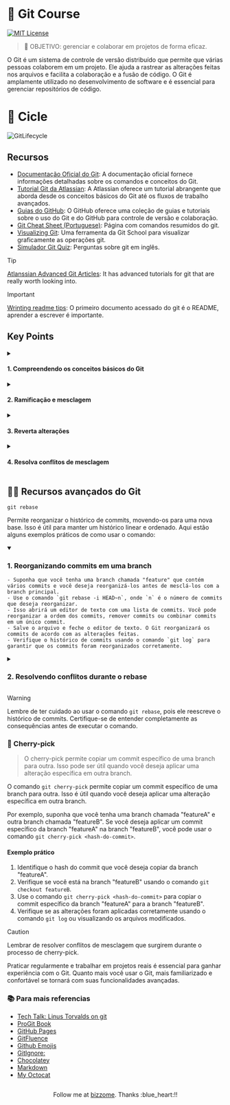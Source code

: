 # :dart: Git Course
[![MIT License](https://img.shields.io/badge/License-MIT-green.svg)](https://choosealicense.com/licenses/mit/)

> :triangular_flag_on_post: OBJETIVO: gerenciar e colaborar em projetos de forma eficaz.

O Git é um sistema de controle de versão distribuído que permite que várias pessoas colaborem em um projeto. Ele ajuda a rastrear as alterações feitas nos arquivos e facilita a colaboração e a fusão de código. O Git é amplamente utilizado no desenvolvimento de software e é essencial para gerenciar repositórios de código.

# :arrows_counterclockwise: Cicle
![GitLifecycle](https://user-images.githubusercontent.com/6115449/72635747-4f54cd00-393c-11ea-8067-a522695226df.png)

## Recursos

- [Documentação Oficial do Git](https://git-scm.com/doc): A documentação oficial fornece informações detalhadas sobre os comandos e conceitos do Git.
- [Tutorial Git da Atlassian](https://www.atlassian.com/git/tutorials): A Atlassian oferece um tutorial abrangente que aborda desde os conceitos básicos do Git até os fluxos de trabalho avançados.
- [Guias do GitHub](https://guides.github.com/): O GitHub oferece uma coleção de guias e tutoriais sobre o uso do Git e do GitHub para controle de versão e colaboração.
- [Git Cheat Sheet (Portuguese)](https://training.github.com/downloads/pt_BR/github-git-cheat-sheet.pdf): Página com comandos resumidos do git.
- [Visualizing Git](https://git-school.github.io/visualizing-git/#free-remote): Uma ferramenta da Git School para visualizar graficamente as operações git.
- [Simulador Git Quiz](https://linkedin-faq.github.io/skill-assessments-quizzes/quiz/git?question=3): Perguntas sobre git em inglês.

> [!TIP]
> [Atlanssian Advanced Git Articles](https://www.atlassian.com/git/tutorials/advanced-overview): It has advanced tutorials for git that are really worth looking into.

>[!IMPORTANT]
> [Wrinting readme tips](https://docs.github.com/en/get-started/writing-on-github): O primeiro documento acessado do git é o README, aprender a escrever é importante.

## Key Points
<details>
<summary>
    
#### 1. Compreendendo os conceitos básicos do Git
</summary>

    - Repositórios: Um repositório Git é onde seus arquivos e histórico de alterações são armazenados.
        Você pode criar um novo repositório ou clonar um existente.
    - Commits: Um commit é uma alteração feita em seus arquivos.
        Cada commit possui uma mensagem descritiva e um identificador único.
    - Branches: Uma branch é uma ramificação do seu código principal.
        Ela permite que você trabalhe em diferentes funcionalidades ou correções de bugs de forma isolada.
    - Merges: O merge é o processo de combinar as alterações de uma branch com outra,
        integrando-as ao código principal.
</details>
<details>
    <summary>
        
#### 2. Ramificação e mesclagem
</summary>
    
    - Criar uma nova branch: Use o comando `git branch nome-da-branch`
        para criar uma nova branch.
    - Alternar entre branches: Use o comando `git checkout nome-da-branch`
        para alternar entre branches.
    - Mesclar alterações de uma branch para outra: Use o comando `git merge nome-da-outra-branch`
        para mesclar as alterações de uma branch para outra.
</details>
<details>
    <summary>
    
#### 3. Reverta alterações
</summary>

    - Desfazer um commit: Use o comando `git revert hash-do-commit`
        para desfazer um commit específico, criando um novo commit que desfaz as alterações.
    - Desfazer uma série de commits: Use o comando `git revert hash-ultimo-commit..hash-primeiro-commit`
        para desfazer uma série de commits, criando novos commits que desfazem as alterações.
</details>
<details>
    <summary>
        
#### 4. Resolva conflitos de mesclagem
</summary>

    - Identifique conflitos: Durante o processo de mesclagem, o Git pode detectar conflitos em arquivos
        que foram modificados em ambas as branches. Esses conflitos precisam ser resolvidos manualmente.
    - Resolva conflitos manualmente: Abra os arquivos com conflitos e edite-os para resolver as diferenças.
        Depois de resolver, adicione os arquivos modificados usando o comando `git add` e faça um commit.
</details>

## :mage_man: Recursos avançados do Git
  ```code
  git rebase
  ```
Permite reorganizar o histórico de commits, movendo-os para uma nova base. Isso é útil para manter um histórico linear e ordenado. Aqui estão alguns exemplos práticos de como usar o comando:
<details open>
    <summary>

### 1. Reorganizando commits em uma branch
</summary>

````
- Suponha que você tenha uma branch chamada "feature" que contém vários commits e você deseja reorganizá-los antes de mesclá-los com a branch principal.
- Use o comando `git rebase -i HEAD~n`, onde `n` é o número de commits que deseja reorganizar.
- Isso abrirá um editor de texto com uma lista de commits. Você pode reorganizar a ordem dos commits, remover commits ou combinar commits em um único commit.
- Salve o arquivo e feche o editor de texto. O Git reorganizará os commits de acordo com as alterações feitas.
- Verifique o histórico de commits usando o comando `git log` para garantir que os commits foram reorganizados corretamente.
````
</details>
<details>
    <summary>
        
### 2. Resolvendo conflitos durante o rebase
</summary>

```
- Durante o processo de rebase, você pode encontrar conflitos quando o Git tenta aplicar os commits em uma nova base.
- O Git irá pausar o rebasing e indicar os arquivos com conflitos.
- Abra cada arquivo com conflito, resolva as diferenças manualmente e salve as alterações.
- Use o comando `git add` para marcar os arquivos como resolvidos.
- Continue o rebase usando o comando `git rebase --continue`.
- Se houver mais conflitos, repita o processo até que todos os conflitos sejam resolvidos.
```
</details>

>[!WARNING]
> Lembre de ter cuidado ao usar o comando `git rebase`, pois ele reescreve o histórico de commits. Certifique-se de entender completamente as consequências antes de executar o comando.

### :cherries: Cherry-pick
> O cherry-pick permite copiar um commit específico de uma branch para outra. Isso pode ser útil quando você deseja aplicar uma alteração específica em outra branch.

O comando `git cherry-pick` permite copiar um commit específico de uma branch para outra. Isso é útil quando você deseja aplicar uma alteração específica em outra branch.

Por exemplo, suponha que você tenha uma branch chamada "featureA" e outra branch chamada "featureB". Se você deseja aplicar um commit específico da branch "featureA" na branch "featureB", você pode usar o comando `git cherry-pick <hash-do-commit>`.

#### Exemplo prático

1. Identifique o hash do commit que você deseja copiar da branch "featureA".
2. Verifique se você está na branch "featureB" usando o comando `git checkout featureB`.
3. Use o comando `git cherry-pick <hash-do-commit>` para copiar o commit específico da branch "featureA" para a branch "featureB".
4. Verifique se as alterações foram aplicadas corretamente usando o comando `git log` ou visualizando os arquivos modificados.

>[!CAUTION]
> Lembrar de resolver conflitos de mesclagem que surgirem durante o processo de cherry-pick.

Praticar regularmente e trabalhar em projetos reais é essencial para ganhar experiência com o Git. Quanto mais você usar o Git, mais familiarizado e confortável se tornará com suas funcionalidades avançadas.


### :books: Para mais referencias
- [Tech Talk: Linus Torvalds on git](https://youtu.be/4XpnKHJAok8)
- [ProGit Book](https://git-scm.com/book/en/v2)
- [GitHub Pages](https://docs.github.com/en/pages/getting-started-with-github-pages)
- [GitFluence](https://gitfluence.com/)
- [Github Emojis](https://github.com/ikatyang/emoji-cheat-sheet)
- [GitIgnore: ](https://www.toptal.com/developers/gitignore/)
- [Chocolatey](https://community.chocolatey.org/packages/git)
- [Markdown](https://docs.github.com/pt/get-started/writing-on-github)
- [My Octocat](https://myoctocat.com/)

##
<div align="center">Follow me at <a href="https://github.com/bizzome">bizzome</a>. Thanks :blue_heart:!!</div>

